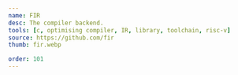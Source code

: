 ```yaml
---
name: FIR
desc: The compiler backend.
tools: [c, optimising compiler, IR, library, toolchain, risc-v]
source: https://github.com/fir
thumb: fir.webp

order: 101
---
```

